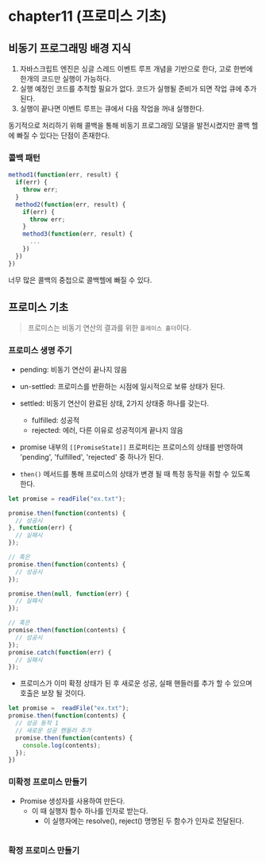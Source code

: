 # chapter11 (프로미스 기초)

## 비동기 프로그래밍 배경 지식
1. 자바스크립트 엔진은 싱글 스레드 이벤트 루프 개념을 기반으로 한다, 고로 한번에 한개의 코드만 실행이 가능하다.
2. 실행 예정인 코드를 추적할 필요가 없다. 코드가 실행될 준비가 되면 작업 큐에 추가된다.
3. 실행이 끝나면 이벤트 루프는 큐에서 다음 작업을 꺼내 실행한다.

동기적으로 처리하기 위해 콜백을 통해 비동기 프로그래밍 모델을 발전시켰지만 콜백 헬에 빠질 수 있다는 단점이 존재한다.

### 콜백 패턴

```js
method1(function(err, result) {
  if(err) {
    throw err;
  }
  method2(function(err, result) {
    if(err) {
      throw err;
    }
    method3(function(err, result) {
      ...
    })
  })
})
```

너무 많은 콜백의 중첩으로 콜백헬에 빠질 수 있다.

## 프로미스 기초

> 프로미스는 비동기 연산의 결과를 위한 `플레이스 홀더`이다.

### 프로미스 생명 주기
* pending: 비동기 연산이 끝나지 않음
* un-settled: 프로미스를 반환하는 시점에 일시적으로 보류 상태가 된다.
* settled: 비동기 연산이 완료된 상태, 2가지 상태중 하나를 갖는다.
    * fulfilled: 성공적
    * rejected: 에러, 다른 이유로 성공적이게 끝나지 않음

* promise 내부의 `[[PromiseState]]` 프로퍼티는 프로미스의 상태를 반영하여 'pending', 'fulfilled', 'rejected' 중 하나가 된다.

* `then()` 메서드를 통해 프로미스의 상태가 변경 될 때 특정 동작을 취할 수 있도록 한다.

```js
let promise = readFile("ex.txt");

promise.then(function(contents) {
  // 성공시
}, function(err) {
  // 실패시
});

// 혹은
promise.then(function(contents) {
  // 성공시
});

promise.then(null, function(err) {
  // 실패시
});

// 혹은
promise.then(function(contents) {
  // 성공시
});
promise.catch(function(err) {
  // 실패시
});
```

* 프로미스가 이미 확정 상태가 된 후 새로운 성공, 실패 핸들러를 추가 할 수 있으며 호출은 보장 될 것이다.

```js
let promise =  readFile("ex.txt");
promise.then(function(contents) {
  // 성공 동작 1
  // 새로운 성공 핸들러 추가
  promise.then(function(contents) {
    console.log(contents);
  });
})
```

### 미확정 프로미스 만들기
* Promise 생성자를 사용하여 만든다.
    * 이 때 실행자 함수 하나를 인자로 받는다.
      * 이 실행자에는 resolve(), reject() 명명된 두 함수가 인자로 전달된다.

```js

```

### 확정 프로미스 만들기